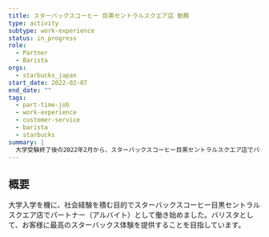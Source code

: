 ```yaml
---
title: スターバックスコーヒー 目黒セントラルスクエア店 勤務
type: activity
subtype: work-experience
status: in_progress
role:
  - Partner
  - Barista
orgs:
  - starbucks_japan
start_date: 2022-02-07
end_date: ""
tags:
  - part-time-job
  - work-experience
  - customer-service
  - barista
  - starbucks
summary: |
  大学受験終了後の2022年2月から、スターバックスコーヒー目黒セントラルスクエア店でパートナーとして勤務。接客、レジ対応、ドリンク作成などを通じ、チームワークやホスピタリティの重要性を学んでいる。
---
```


## 概要
大学入学を機に、社会経験を積む目的でスターバックスコーヒー目黒セントラルスクエア店でパートナー（アルバイト）として働き始めました。バリスタとして、お客様に最高のスターバックス体験を提供することを目指しています。
